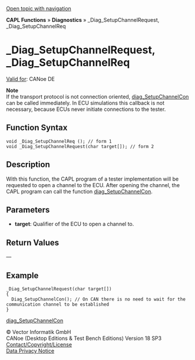 [Open topic with navigation](../../../../../CANoeDEFamily.htm#Topics/CAPLFunctions/Diagnostics/Functions/CAPLfunctionDiagSetupChannelRequest.md)

**CAPL Functions** » **Diagnostics** » _Diag_SetupChannelRequest, _Diag_SetupChannelReq

# _Diag_SetupChannelRequest, _Diag_SetupChannelReq

[Valid for](../../../Shared/FeatureAvailability.md): CANoe DE

**Note**  
If the transport protocol is not connection oriented, [diag_SetupChannelCon](CAPLfunctionDiagSetupChannelCon.md) can be called immediately. In ECU simulations this callback is not necessary, because ECUs never initiate connections to the tester.

## Function Syntax

```plaintext
void _Diag_SetupChannelReq (); // form 1
void _Diag_SetupChannelRequest(char target[]); // form 2
```

## Description

With this function, the CAPL program of a tester implementation will be requested to open a channel to the ECU. After opening the channel, the CAPL program can call the function [diag_SetupChannelCon](CAPLfunctionDiagSetupChannelCon.md).

## Parameters

- **target**: Qualifier of the ECU to open a channel to.

## Return Values

—

## Example

```plaintext
_Diag_SetupChannelRequest(char target[])
{
  Diag_SetupChannelCon(); // On CAN there is no need to wait for the communication channel to be established
}
```

[diag_SetupChannelCon](CAPLfunctionDiagSetupChannelCon.md)

© Vector Informatik GmbH  
CANoe (Desktop Editions & Test Bench Editions) Version 18 SP3  
[Contact/Copyright/License](../../../Shared/ContactCopyrightLicense.md)  
[Data Privacy Notice](https://www.vector.com/int/en/company/get-info/privacy-policy/)